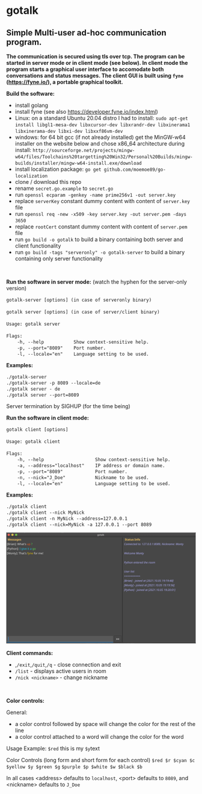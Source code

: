 # gotalk

## Simple Multi-user ad-hoc communication program.
**The communication is secured using tls over tcp. The program can be started in server mode or in client mode (see below). In client mode the program starts a graphical user interface to accomodate both conversations and status messages. The client GUI is built using `fyne` (https://fyne.io/), a portable graphical toolkit.**

&NewLine; 
**Build the software:**
- install golang
- install fyne (see also https://developer.fyne.io/index.html)
- Linux: on a standard Ubuntu 20.04 distro I had to install:
  `sudo apt-get install libgl1-mesa-dev libxcursor-dev libxrandr-dev libxinerama1 libxinerama-dev libxi-dev libxxf86vm-dev`
- windows:  for 64 bit gcc (if not already installed) get the MinGW-w64 installer on the website below and chose x86_64 architecture during install:
  `http://sourceforge.net/projects/mingw-w64/files/Toolchains%20targetting%20Win32/Personal%20Builds/mingw-builds/installer/mingw-w64-install.exe/download`
- install localization package: `go get github.com/moemoe89/go-localization`
- clone / download this repo
- rename `secret.go.example` to `secret.go`
- run `openssl ecparam -genkey -name prime256v1 -out server.key`
- replace `serverKey` constant dummy content with content of `server.key` file
- run `openssl req -new -x509 -key server.key -out server.pem -days 3650`
- replace `rootCert` constant dummy content with content of `server.pem` file
- run `go build -o gotalk` to build a binary containing both server and client functionality
- run `go build -tags "serveronly" -o gotalk-server` to build a binary containing only server functionality


&NewLine;  
&NewLine;  

**Run the software in server mode:**
(watch the hyphen for the server-only version)

    gotalk-server [options] (in case of serveronly binary)

    gotalk server [options] (in case of server/client binary)

    Usage: gotalk server

    Flags:
        -h, --help           Show context-sensitive help.
        -p, --port="8089"    Port number.
        -l, --locale="en"    Language setting to be used.

**Examples:**

    
    ./gotalk-server 
    ./gotalk-server -p 8089 --locale=de
    ./gotalk server - de
    ./gotalk server --port=8089

Server termination by SIGHUP (for the time being)

**Run the software in client mode:**

	gotalk client [options]

    Usage: gotalk client

    Flags:
        -h, --help                   Show context-sensitive help.
        -a, --address="localhost"    IP address or domain name.
        -p, --port="8089"            Port number.
        -n, --nick="J_Doe"           Nickname to be used.
        -l, --locale="en"            Language setting to be used.

**Examples:**

    ./gotalk client
    ./gotalk client --nick MyNick 
    ./gotalk client -n MyNick --address=127.0.0.1
    ./gotalk client --nick=MyNick -a 127.0.0.1 --port 8089

![Client example](https://github.com/ulritter/gotalk/blob/main/example.png)

&NewLine;   

**Client commands:**
- ,`/exit`,`/quit`,`/q` - close connection and exit
- `/list` - displays active users in room
- `/nick <nickname>` - change nickname

&NewLine;   
&NewLine;   

**Color controls:**

  General:
  - a color control followed by space will change the color for the rest of the line
  - a color control attached to a word will change the color for the word
 
 Usage Example:
`$red` this is my `$y`text
 
Color Controls (long form and short form for each control)
`$red $r $cyan $c $yellow $y $green $g`
`$purple $p $white $w $black $b` 

&NewLine;
&NewLine;   


In all cases \<address\> defaults to `localhost`, \<port\> defaults to `8089`, and \<nickname\> defaults to `J_Doe`

